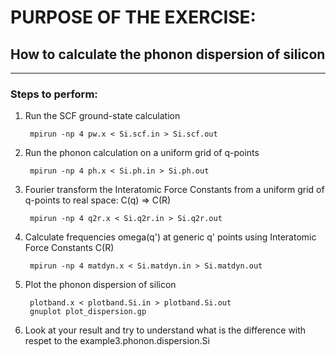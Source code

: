 # PURPOSE OF THE EXERCISE: 
## How to calculate the phonon dispersion of silicon
----------------------------------------------------

### Steps to perform:

1. Run the SCF ground-state calculation

        mpirun -np 4 pw.x < Si.scf.in > Si.scf.out

2. Run the phonon calculation on a uniform grid of q-points

        mpirun -np 4 ph.x < Si.ph.in > Si.ph.out

3. Fourier transform the Interatomic Force Constants from a uniform grid of q-points to real space: C(q) => C(R)

        mpirun -np 4 q2r.x < Si.q2r.in > Si.q2r.out

4. Calculate frequencies omega(q') at generic q' points using Interatomic Force Constants C(R)

        mpirun -np 4 matdyn.x < Si.matdyn.in > Si.matdyn.out

5. Plot the phonon dispersion of silicon 

        plotband.x < plotband.Si.in > plotband.Si.out
        gnuplot plot_dispersion.gp
        
6. Look at your result and try to understand what is the difference with respet to the example3.phonon.dispersion.Si

